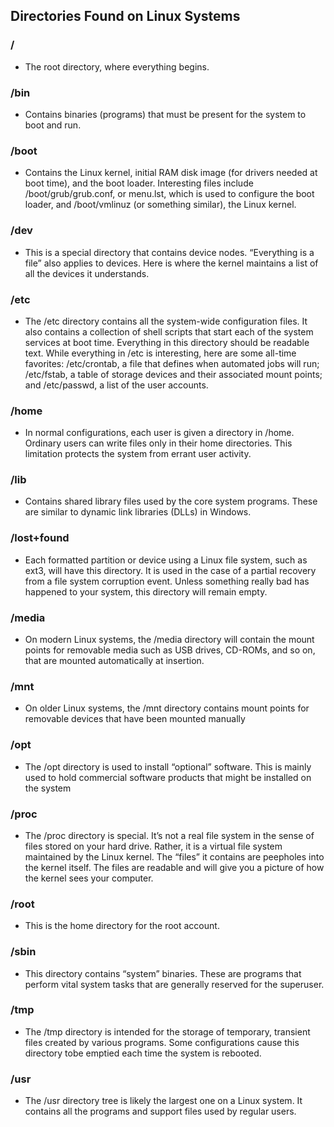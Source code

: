 ## Directories Found on Linux Systems

### / 
- The root directory, where everything begins.

### /bin
- Contains binaries (programs) that must be present for the system to boot and run.

### /boot
- Contains the Linux kernel, initial RAM disk image (for drivers needed at boot time), and the boot loader. Interesting files include /boot/grub/grub.conf, or menu.lst, which is used to configure the boot loader, and /boot/vmlinuz (or something similar), the Linux kernel.

### /dev
- This is a special directory that contains device nodes. “Everything is a file” also applies to devices. Here is where the kernel maintains a list of all the devices it understands.

### /etc 
- The /etc directory contains all the system-wide configuration files. It also contains a collection of shell scripts that start each of the system services at boot time. Everything in this directory should be readable text. While everything in /etc is interesting, here are some all-time favorites: /etc/crontab, a file that defines when automated jobs will run; /etc/fstab, a table of storage devices and their associated mount points; and /etc/passwd, a list of the user accounts.

### /home
- In normal configurations, each user is given a directory in /home. Ordinary users can write files only in their home directories. This limitation protects the system from errant user activity.

### /lib 
- Contains shared library files used by the core system programs. These are similar to dynamic link libraries (DLLs) in Windows.

### /lost+found
- Each formatted partition or device using a Linux file system, such as ext3, will have this directory. It is used in the case of a partial recovery from a file system corruption event. Unless something really bad has happened to your system, this directory will remain empty.

### /media
- On modern Linux systems, the /media directory will contain the mount points for removable media such as USB drives, CD-ROMs, and so on, that are mounted automatically at insertion.

### /mnt
- On older Linux systems, the /mnt directory contains mount points for removable devices that have been mounted manually

### /opt
- The /opt directory is used to install “optional” software. This is mainly used to hold commercial software products that might be installed on the system

### /proc
- The /proc directory is special. It’s not a real file system in the sense of files stored on your hard drive. Rather, it is a virtual file system maintained by the Linux kernel. The “files” it contains are peepholes into the kernel itself. The files are readable and will give you a picture of how the kernel sees your computer.

### /root
- This is the home directory for the root account.

### /sbin
- This directory contains “system” binaries. These are programs that perform vital system tasks that are generally reserved for the superuser.

### /tmp
- The /tmp directory is intended for the storage of temporary, transient files created by various programs. Some configurations cause this directory tobe emptied each time the system is rebooted.

### /usr 
- The /usr directory tree is likely the largest one on a Linux system. It contains all the programs and support files used by regular users.










